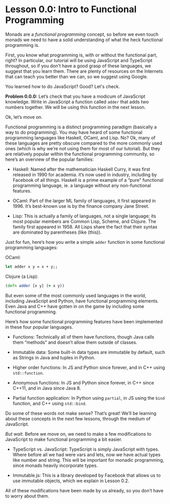 # Lesson 0.0: Intro to Functional Programming

Monads are a *functional programming* concept, so before we even touch monads we need to have a solid understanding of what the heck functional programming is.

First, you know what programming is, with or without the functional part, right? In particular, our tutorial will be using JavaScript and TypeScript throughout, so if you don’t have a good grasp of these languages, we suggest that you learn them. There are plenty of resources on the Internets that can teach you better than we can, so we suggest using Google.

<!--TODO: Image of Google homepage from the very early days-->

You learned how to do JavaScript? Good? Let's check.

**Problem 0.0.0:** Let’s check that you have a modicum of JavaScript knowledge. Write in JavaScript a function called `adder` that adds two numbers together. We will be using this function in the next lesson.

<div id="learning-react-component"></div>
<script>
ReactDOM.render(<TextBox />, document.querySelector("#learning-react-component"));
</script>

Ok, let’s move on.

Functional programming is a distinct programming paradigm (basically a way to do programming). You may have heard of some functional programming languages like Haskell, OCaml, and Lisp. No? Ok, many of these languages are pretty obscure compared to the more commonly used ones (which is why we’re not using them for most of our tutorial). But they are relatively popular within the functional programming community, so here’s an overview of the popular families:

- Haskell: Named after the mathematician Haskell Curry, it was first released in 1990 for academia. it’s now used in industry, including by Facebook of all things. Haskell is a prime example of a “pure” functional programming language, ie. a language without any non-functional features.

- OCaml: Part of the larger ML family of languages, it first appeared in 1996. It’s best-known use is by the finance company Jane Street.

- Lisp: This is actually a family of languages, not a single language; its most popular members are Common Lisp, Scheme, and Clojure. The family first appeared in 1958. All Lisps share the fact that their syntax are dominated by parentheses (like (this)).

Just for fun, here’s how you write a simple `adder` function in some functional programming languages:

OCaml:
```ocaml
let adder x y = x + y;;
```

Clojure (a Lisp):
```clojure
(defn adder [x y] (+ x y))
```

But even some of the most commonly used languages in the world, including JavaScript and Python, have functional programming elements. Even Java and C++ have gotten in on the game by including some functional programming.

Here’s how some functional programming features have been implemented in these four popular languages.

- Functions: Technically all of them have functions, though Java calls them “methods” and doesn’t allow them outside of classes.

- Immutable data: Some built-in data types are immutable by default, such as Strings in Java and tuples in Python.

- Higher order functions: In JS and Python since forever, and in C++ using `std::function`.

- Anonymous functions: In JS and Python since forever, in C++ since C++11, and in Java since Java 8.

- Partial function application: In Python using `partial`, in JS using the `bind` function, and C++ using `std::bind`.

Do some of these words not make sense? That’s great! We’ll be learning about these concepts in the next few lessons, through the medium of JavaScript.

*But wait.* Before we move on, we need to make a few modifications to JavaScript to make functional programming a bit easier.

- TypeScript vs. JavaScript: TypeScript is simply JavaScript with types. Where before all we had were vars and lets, now we have actual types like number and string. This will be important for monadic programming, since monads heavily incorporate types.

- Immutable.js: This is a library developed by Facebook that allows us to use immutable objects, which we explain in Lesson 0.2.

All of these modifications have been made by us already, so you don’t have to worry about them.